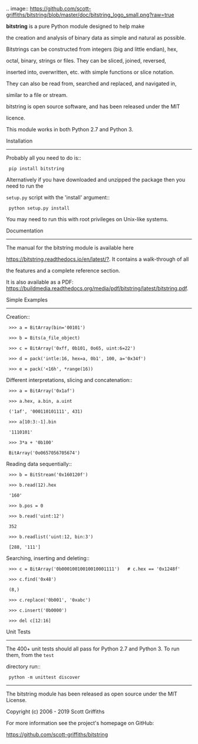 

.. image:: https://github.com/scott-griffiths/bitstring/blob/master/doc/bitstring_logo_small.png?raw=true

**bitstring** is a pure Python module designed to help make
the creation and analysis of binary data as simple and natural as possible.

Bitstrings can be constructed from integers (big and little endian), hex,
octal, binary, strings or files. They can be sliced, joined, reversed,
inserted into, overwritten, etc. with simple functions or slice notation.
They can also be read from, searched and replaced, and navigated in,
similar to a file or stream.

bitstring is open source software, and has been released under the MIT
licence.

This module works in both Python 2.7 and Python 3.

Installation
------------

Probably all you need to do is::

     pip install bitstring     

Alternatively if you have downloaded and unzipped the package then you need to run the
``setup.py`` script with the 'install' argument::

     python setup.py install

You may need to run this with root privileges on Unix-like systems.

Documentation
-------------
The manual for the bitstring module is available here
<https://bitstring.readthedocs.io/en/latest/?>. It contains a walk-through of all
the features and a complete reference section.

It is also available as a PDF: <https://buildmedia.readthedocs.org/media/pdf/bitstring/latest/bitstring.pdf>.


Simple Examples
---------------
Creation::

     >>> a = BitArray(bin='00101')
     >>> b = Bits(a_file_object)
     >>> c = BitArray('0xff, 0b101, 0o65, uint:6=22')
     >>> d = pack('intle:16, hex=a, 0b1', 100, a='0x34f')
     >>> e = pack('<16h', *range(16))

Different interpretations, slicing and concatenation::

     >>> a = BitArray('0x1af')
     >>> a.hex, a.bin, a.uint
     ('1af', '000110101111', 431)
     >>> a[10:3:-1].bin
     '1110101'
     >>> 3*a + '0b100'
     BitArray('0o0657056705674')

Reading data sequentially::

     >>> b = BitStream('0x160120f')
     >>> b.read(12).hex
     '160'
     >>> b.pos = 0
     >>> b.read('uint:12')
     352
     >>> b.readlist('uint:12, bin:3')
     [288, '111']

Searching, inserting and deleting::

     >>> c = BitArray('0b00010010010010001111')   # c.hex == '0x1248f'
     >>> c.find('0x48')
     (8,)
     >>> c.replace('0b001', '0xabc')
     >>> c.insert('0b0000')
     >>> del c[12:16]

Unit Tests
----------

The 400+ unit tests should all pass for Python 2.7 and Python 3. To run them, from the `test` 
directory run::

     python -m unittest discover

----

The bitstring module has been released as open source under the MIT License.
Copyright (c) 2006 - 2019 Scott Griffiths

For more information see the project's homepage on GitHub:
<https://github.com/scott-griffiths/bitstring>


